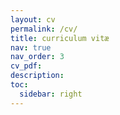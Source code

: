 ```yaml
---
layout: cv
permalink: /cv/
title: curriculum vitæ
nav: true
nav_order: 3
cv_pdf:
description:
toc:
  sidebar: right
---
```

